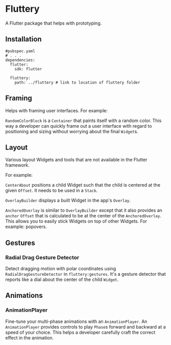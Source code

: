 # Fluttery

A Flutter package that helps with prototyping.

## Installation

    #pubspec.yaml
    # . . .
    dependencies:
      flutter:
        sdk: flutter
    
      fluttery:
        path: ../fluttery # link to location of fluttery folder

## Framing

Helps with framing user interfaces. For example:

`RandomColorBlock` is a `Container` that paints itself with a random color. This way a developer can quickly frame out a user interface with regard to positioning and sizing without worrying about the final `Widget`s.

## Layout

Various layout Widgets and tools that are not available in the Flutter framework.

For example:

`CenterAbout` positions a child Widget such that the child is centered at the given `Offset`. It needs to be used in a `Stack`.

`OverlayBuilder` displays a built Widget in the app's `Overlay`.

`AnchoredOverlay` is similar to `OverlayBuilder` except that it also provides an `anchor` `Offset` that is calculated to be at the center of the `AnchoredOverlay`. This allows you to easily stick Widgets on top of other Widgets. For example: popovers.

## Gestures

### Radial Drag Gesture Detector

Detect dragging motion with polar coordinates using `RadialDragGestureDetector` in `fluttery:gestures`. It's a gesture detector that reports like a dial about the center of the child `Widget`.

## Animations

### AnimationPlayer

Fine-tune your multi-phase animations with an `AnimationPlayer`.  An `AnimationPlayer` provides controls to play `Phase`s forward and backward at a speed of your choice. This helps a developer carefully craft the correct effect in the animation.
